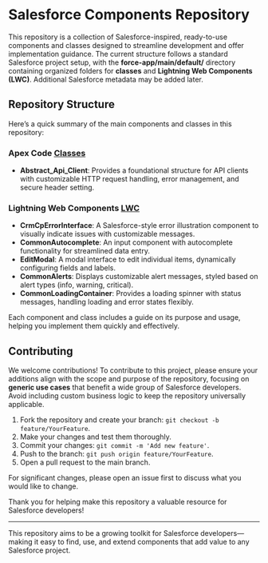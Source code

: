 
# Salesforce Components Repository

This repository is a collection of Salesforce-inspired, ready-to-use components and classes designed to streamline development and offer implementation guidance. The current structure follows a standard Salesforce project setup, with the **force-app/main/default/** directory containing organized folders for **classes** and **Lightning Web Components (LWC)**. Additional Salesforce metadata may be added later.

## Repository Structure
Here’s a quick summary of the main components and classes in this repository:

### Apex Code [Classes](./force-app/main/default/classes/)

- **Abstract_Api_Client**: Provides a foundational structure for API clients with customizable HTTP request handling, error management, and secure header setting.

### Lightning Web Components [LWC](./force-app/main/default/lwc/)

- **CrmCpErrorInterface**: A Salesforce-style error illustration component to visually indicate issues with customizable messages.
- **CommonAutocomplete**: An input component with autocomplete functionality for streamlined data entry.
- **EditModal**: A modal interface to edit individual items, dynamically configuring fields and labels.
- **CommonAlerts**: Displays customizable alert messages, styled based on alert types (info, warning, critical).
- **CommonLoadingContainer**: Provides a loading spinner with status messages, handling loading and error states flexibly.

Each component and class includes a guide on its purpose and usage, helping you implement them quickly and effectively.

## Contributing

We welcome contributions! To contribute to this project, please ensure your additions align with the scope and purpose of the repository, focusing on **generic use cases** that benefit a wide group of Salesforce developers. Avoid including custom business logic to keep the repository universally applicable.

1. Fork the repository and create your branch: `git checkout -b feature/YourFeature`.
2. Make your changes and test them thoroughly.
3. Commit your changes: `git commit -m 'Add new feature'`.
4. Push to the branch: `git push origin feature/YourFeature`.
5. Open a pull request to the main branch.

For significant changes, please open an issue first to discuss what you would like to change.

Thank you for helping make this repository a valuable resource for Salesforce developers!

---

This repository aims to be a growing toolkit for Salesforce developers—making it easy to find, use, and extend components that add value to any Salesforce project.
